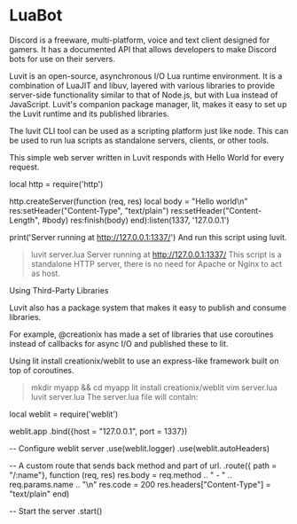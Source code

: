 # LuaBot
Discord is a freeware, multi-platform, voice and text client designed for gamers. It has a documented API that allows developers to make Discord bots for use on their servers.

Luvit is an open-source, asynchronous I/O Lua runtime environment. It is a combination of LuaJIT and libuv, layered with various libraries to provide server-side functionality similar to that of Node.js, but with Lua instead of JavaScript. Luvit's companion package manager, lit, makes it easy to set up the Luvit runtime and its published libraries.


The luvit CLI tool can be used as a scripting platform just like node. This can be used to run lua scripts as standalone servers, clients, or other tools.

This simple web server written in Luvit responds with Hello World for every request.

local http = require('http')

http.createServer(function (req, res)
  local body = "Hello world\n"
  res:setHeader("Content-Type", "text/plain")
  res:setHeader("Content-Length", #body)
  res:finish(body)
end):listen(1337, '127.0.0.1')

print('Server running at http://127.0.0.1:1337/')
And run this script using luvit.

> luvit server.lua
Server running at http://127.0.0.1:1337/
This script is a standalone HTTP server, there is no need for Apache or Nginx to act as host.

Using Third-Party Libraries

Luvit also has a package system that makes it easy to publish and consume libraries.

For example, @creationix has made a set of libraries that use coroutines instead of callbacks for async I/O and published these to lit.

Using lit install creationix/weblit to use an express-like framework built on top of coroutines.

> mkdir myapp && cd myapp
> lit install creationix/weblit
> vim server.lua
> luvit server.lua
The server.lua file will contain:

local weblit = require('weblit')

weblit.app
  .bind({host = "127.0.0.1", port = 1337})

  -- Configure weblit server
  .use(weblit.logger)
  .use(weblit.autoHeaders)

  -- A custom route that sends back method and part of url.
  .route({ path = "/:name"}, function (req, res)
    res.body = req.method .. " - " .. req.params.name .. "\n"
    res.code = 200
    res.headers["Content-Type"] = "text/plain"
  end)

  -- Start the server
  .start()
